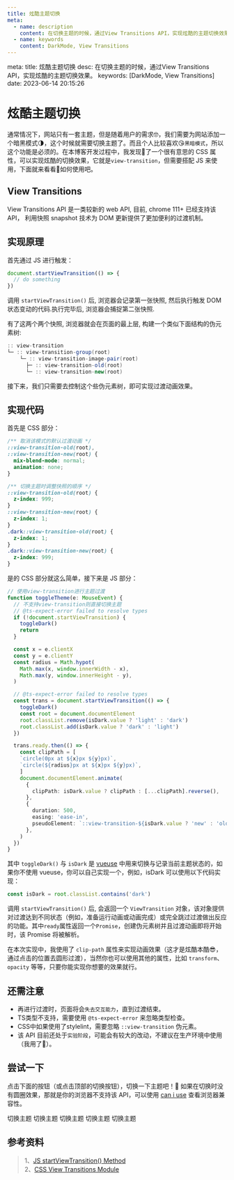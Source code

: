 ```yaml
---
title: 炫酷主题切换
meta:
  - name: description
    content: 在切换主题的时候，通过View Transitions API，实现炫酷的主题切换效果。
  - name: keywords
    content: DarkMode, View Transitions
---
```


<route lang="yaml">
meta:
  title: 炫酷主题切换
  desc: 在切换主题的时候，通过View Transitions API，实现炫酷的主题切换效果。
  keywords: [DarkMode, View Transitions]
  date: 2023-06-14 20:15:26
</route>

# 炫酷主题切换

通常情况下，网站只有一套主题，但是随着用户的需求🤓，我们需要为网站添加一个暗黑模式🌗，这个时候就需要切换主题了。而且个人比较喜欢😘`黑暗模式`，所以这个功能是必须的。在本博客开发过程中，我发现🤩了一个很有意思的 CSS 属性，可以实现炫酷的切换效果，它就是`view-transition`，但需要搭配 JS 来使用，下面就来看看🧐如何使用吧。

## View Transitions

View Transitions API 是一类较新的 web API, 目前, chrome 111+ 已经支持该 API， 利用快照 snapshot 技术为 DOM 更新提供了更加便利的过渡机制。

## 实现原理

首先通过 JS 进行触发：

```js
document.startViewTransition(() => {
  // do something
})
```

调用 `startViewTransition()` 后, 浏览器会记录第一张快照, 然后执行触发 DOM 状态变动的代码.执行完毕后, 浏览器会捕捉第二张快照.

有了这两个两个快照, 浏览器就会在页面的最上层, 构建一个类似下面结构的伪元素树:

```cs
:: view-transition
└─ :: view-transition-group(root)
    └─ :: view-transition-image-pair(root)
      ├─ :: view-transition-old(root)
      └─ :: view-transition-new(root)
```

接下来，我们只需要去控制这个些伪元素树，即可实现过渡动画效果。

## 实现代码

首先是 CSS 部分：

```css
/** 取消该模式的默认过渡动画 */
::view-transition-old(root),
::view-transition-new(root) {
  mix-blend-mode: normal;
  animation: none;
}

/** 切换主题时调整快照的顺序 */
::view-transition-old(root) {
  z-index: 999;
}
::view-transition-new(root) {
  z-index: 1;
}
.dark::view-transition-old(root) {
  z-index: 1;
}
.dark::view-transition-new(root) {
  z-index: 999;
}
```

是的 CSS 部分就这么简单，接下来是 JS 部分：

```ts
// 使用view-transition进行主题过渡
function toggleTheme(e: MouseEvent) {
  // 不支持view-transition则直接切换主题
  // @ts-expect-error failed to resolve types
  if (!document.startViewTransition) {
    toggleDark()
    return
  }

  const x = e.clientX
  const y = e.clientY
  const radius = Math.hypot(
    Math.max(x, window.innerWidth - x),
    Math.max(y, window.innerHeight - y),
  )

  // @ts-expect-error failed to resolve types
  const trans = document.startViewTransition(() => {
    toggleDark()
    const root = document.documentElement
    root.classList.remove(isDark.value ? 'light' : 'dark')
    root.classList.add(isDark.value ? 'dark' : 'light')
  })

  trans.ready.then(() => {
    const clipPath = [
    `circle(0px at ${x}px ${y}px)`,
    `circle(${radius}px at ${x}px ${y}px)`,
    ]
    document.documentElement.animate(
      {
        clipPath: isDark.value ? clipPath : [...clipPath].reverse(),
      },
      {
        duration: 500,
        easing: 'ease-in',
        pseudoElement: `::view-transition-${isDark.value ? 'new' : 'old'}(root)`,
      },
    )
  })
}
```

其中 `toggleDark()` 与 `isDark` 是 [vueuse](https://vueuse.org/) 中用来切换与记录当前主题状态的，如果你不使用 vueuse，你可以自己实现一个，例如，isDark 可以使用以下代码实现：

```ts
const isDark = root.classList.contains('dark')
```

调用 `startViewTransition()` 后, 会返回一个 `ViewTransition` 对象，该对象提供对过渡达到不同状态（例如，准备运行动画或动画完成）或完全跳过过渡做出反应的功能。其中`ready`属性返回一个`Promise`，创建伪元素树并且过渡动画即将开始时，该 Promise 将被解析。

在本次实现中，我使用了 `clip-path` 属性来实现动画效果（这才是炫酷本酷😎，通过点击的位置去圆形过渡），当然你也可以使用其他的属性，比如 `transform`、`opacity` 等等，只要你能实现你想要的效果就行。

## 还需注意

- 再进行过渡时，页面将会`失去交互能力`，直到过渡结束。
- TS类型不支持，需要使用 `@ts-expect-error` 来忽略类型检查。
- CSS中如果使用了stylelint，需要忽略 `::view-transition` 伪元素。
- 该 API 目前还处于`实验阶段`，可能会有较大的改动，不建议在生产环境中使用（我用了🤨）。

## 尝试一下

点击下面的按钮（或点击顶部的切换按钮），切换一下主题吧！🤗
如果在切换时没有圆圈效果，那就是你的浏览器不支持该 API，可以使用 [can i use](https://caniuse.com/?search=view-transition) 查看浏览器兼容性。

<script setup>
import { toggleTheme } from '@/utils/toggleTheme'
</script>

<div>
  <el-button @click="toggleTheme" type="primary">切换主题</el-button>
  <el-button @click="toggleTheme" type="success">切换主题</el-button>
  <el-button @click="toggleTheme" type="warning">切换主题</el-button>
  <el-button @click="toggleTheme" type="danger">切换主题</el-button>
  <el-button @click="toggleTheme" type="info">切换主题</el-button>
</div>

## 参考资料

> 1、[JS startViewTransition() Method](https://developer.mozilla.org/en-US/docs/Web/API/Document/startViewTransition)<br />2、[CSS View Transitions Module](https://drafts.csswg.org/css-view-transitions/#intro)
